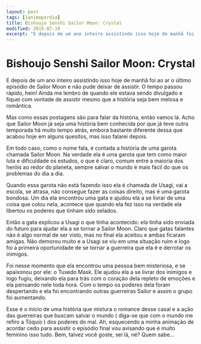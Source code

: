 ```yaml
---
layout: post
tags: [1animepordia]
title: Bishoujo Senshi Sailor Moon: Crystal
modified: 2015-07-19
excerpt: "E depois de um ano inteiro assistindo isso hoje de manhã foi ao ar o último episódio de Sailor Moon e não pude deixar de assistir. O tempo passou rápido, hein! Ainda me lembro de quando ele estava sendo divulgado e fiquei com vontade de assistir mesmo que a história seja bem melosa e romântica."
---
```


Bishoujo Senshi Sailor Moon: Crystal
====================================

E depois de um ano inteiro assistindo isso hoje de manhã foi ao ar o
último episódio de Sailor Moon e não pude deixar de assistir. O tempo
passou rápido, hein! Ainda me lembro de quando ele estava sendo
divulgado e fiquei com vontade de assistir mesmo que a história seja bem
melosa e romântica.

Mas como essas postagens são para falar da história, então vamos lá.
Acho que Sailor Moon já seja uma história bem conhecida por que já teve
outra temporada há muito tempo atrás, embora bastante diferente dessa
que acabou hoje em alguns quesitos, mas isso falarei depois.

Em todo caso, como o nome fala, é contada a história de uma garota
chamada Sailor Moon. Na verdade ela é uma garota que tem como maior luta
e dificuldade os estudos, o que é claro, comum entre a maioria dos
heróis ao redor do planeta, sempre salvar o mundo é mais fácil do que os
problemas do dia a dia.

Quando essa garota não está fazendo isso ela é chamada de Usagi, vai a
escola, se atrasa, não consegue fazer as coisas direito, mas é uma
garota bondosa. Um dia ela encontrou uma gata e ajudou ela a se livrar
de uma coisa que colou nela, acontece que quando ela fez isso na verdade
ela libertou os poderes que tinham sido selados.

Então a gata explicou a Usagi o que tinha acontecido: ela tinha sido
enviada do futuro para ajudar ela a se tornar a Sailor Moon. Claro que
gatas falantes não é algo normal de ser visto, mas no final ela aceitou
e ambas ficaram amigas. Não demorou muito e a Usagi se viu em uma
situação ruim e logo foi a primeira oportunidade de se tornar a
guerreira que ela é e derrotar os inimigos.

Foi nesse momento que ela encontrou uma pessoa bem misteriosa, e se
apaixonou por ele: o Tuxedo Mask. Ele ajudou ela a se livrar dos
inimigos e logo fugiu, deixando ela para trás com o coração dela repleto
de emoções e ela pensando nele toda hora. Com o tempo os poderes dela
foram despertando e ela foi encontrando outras guerreiras Sailor e assim
o grupo foi aumentando.

Esse é o início de uma história que mistura o romance desse casal e a
ação das guerreiras que buscam salvar o mundo ( diga-se que com o mundo
me refiro a Tóquio ) dos poderes do mal. Ah, esquecendo a minha animação
de acordar cedo para assistir o episódio final vou avisando que é muito
feminino isso tudo. Bem, talvez você goste, sei lá, né? Quem sabe…



